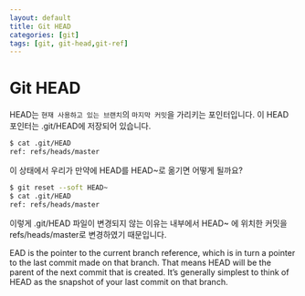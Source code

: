 ```yaml
---
layout: default
title: Git HEAD
categories: [git]
tags: [git, git-head,git-ref]
---
```



# Git HEAD

HEAD는 `현재 사용하고 있는 브랜치`의 `마지막 커밋`을 가리키는 포인터입니다.
이 HEAD 포인터는 .git/HEAD에 저장되어 있습니다.

```bash
$ cat .git/HEAD
ref: refs/heads/master
```

이 상태에서 우리가 만약에 HEAD를 HEAD~로 옮기면 어떻게 될까요?

```bash
$ git reset --soft HEAD~
$ cat .git/HEAD
ref: refs/heads/master
```

이렇게 .git/HEAD 파일이 변경되지 않는 이유는 내부에서 HEAD~ 에 위치한 커밋을 refs/heads/master로 변경하였기 때문입니다.
  

EAD is the pointer to the current branch reference, which is in turn a pointer to the last commit made on that branch. That means HEAD will be the parent of the next commit that is created. It’s generally simplest to think of HEAD as the snapshot of your last commit on that branch.
